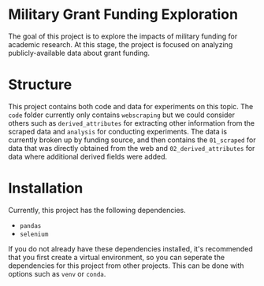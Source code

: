 # Military Grant Funding Exploration
The goal of this project is to explore the impacts of military funding for academic research. At this stage, the project is focused on analyzing publicly-available data about grant funding.

# Structure
This project contains both code and data for experiments on this topic. The `code` folder currently only contains `webscraping` but we could consider others such as `derived_attributes` for extracting other information from the scraped data and `analysis` for conducting experiments. The data is currently broken up by funding source, and then contains the `01_scraped` for data that was directly obtained from the web and `02_derived_attributes` for data where additional derived fields were added.

# Installation
Currently, this project has the following dependencies.
* `pandas`
* `selenium`

If you do not already have these dependencies installed, it's recommended that you first create a virtual environment, so you can seperate the dependencies for this project from other projects. This can be done with options such as `venv` or `conda`.